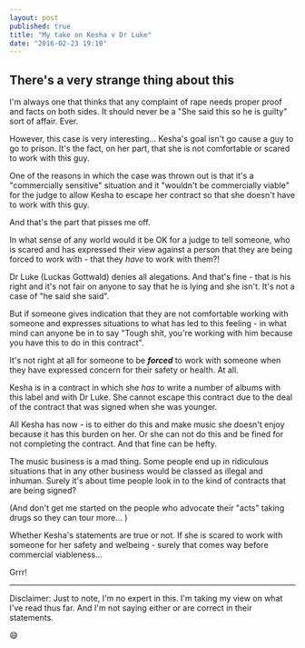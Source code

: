 ```yaml
---
layout: post
published: true
title: "My take on Kesha v Dr Luke"
date: "2016-02-23 19:10"
---
```

## There's a very strange thing about this

I'm always one that thinks that any complaint of rape needs proper proof and facts on both sides. It should never be a "She said this so he is guilty" sort of affair. Ever.

However, this case is very interesting… Kesha's goal isn't go cause a guy to go to prison. It's the fact, on her part, that she is not comfortable or scared to work with this guy.

One of the reasons in which the case was thrown out is that it's a "commercially sensitive" situation and it "wouldn't be commercially viable" for the judge to allow Kesha to escape her contract so that she doesn't have to work with this guy.

And that's the part that pisses me off.

In what sense of any world would it be OK for a judge to tell someone, who is scared and has expressed their view against a person that they are being forced to work with - that they *have* to work with them?!

Dr Luke (Luckas Gottwald) denies all alegations. And that's fine - that is his right and it's not fair on anyone to say that he is lying and she isn't. It's not a case of "he said she said".

But if someone gives indication that they are not comfortable working with someone and expresses situations to what has led to this feeling - in what mind can anyone be in to say "Tough shit, you're working with him because you have this to do in this contract".

It's not right at all for someone to be ***forced*** to work with someone when they have expressed concern for their safety or health. At all.

Kesha is in a contract in which she *has* to write a number of albums with this label and with Dr Luke. She cannot escape this contract due to the deal of the contract that was signed when she was younger.

All Kesha has now - is to either do this and make music she doesn't enjoy because it has this burden on her. Or she can not do this and be fined for not completing the contract. And that fine can be hefty.

The music business is a mad thing. Some people end up in ridiculous situations that in any other business would be classed as illegal and inhuman. Surely it's about time people look in to the kind of contracts that are being signed?

(And don't get me started on the people who advocate their "acts" taking drugs so they can tour more… *<sigh/>*)

Whether Kesha's statements are true or not. If she is scared to work with someone for her safety and welbeing - surely that comes way before commercial viableness...

Grrr!

---

Disclaimer: Just to note, I'm no expert in this. I'm taking my view on what I've read thus far. And I'm not saying either or are correct in their statements.

:smile: